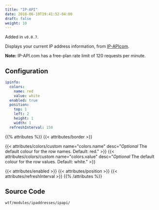 ```yaml
---
title: "IP-API"
date: 2018-06-10T19:41:52-04:00
draft: false
weight: 10
---
```


Added in `v0.0.7`.

Displays your current IP address information, from [IP-APIcom](http://ip-api.com).

**Note:** IP-API.com has a free-plan rate limit of 120 requests per
minute.

## Configuration

```yaml
ipinfo:
  colors:
    name: red
    value: white
  enabled: true
  position:
    top: 1
    left: 2
    height: 1
    width: 1
  refreshInterval: 150
```

{{% attributes %}}
  {{< attributes/border >}}

  {{< attributes/colors/custom name="colors.name" desc="_Optional_ The default colour for the row names. Default: red." >}}
  {{< attributes/colors/custom name="colors.value" desc="_Optional_ The default colour for the row values. Default: white." >}}
  
  {{< attributes/enabled >}}
  {{< attributes/position >}}
  {{< attributes/refreshInterval >}}
{{% /attributes %}}

## Source Code

```bash
wtf/modules/ipaddresses/ipapi/
```
